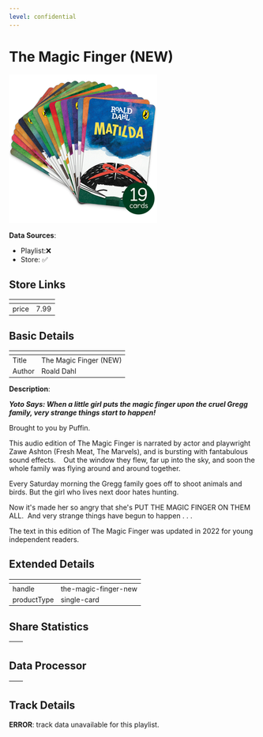 ```yaml
---
level: confidential
---
```

# The Magic Finger (NEW)

![card_[ehVbD].png](../../img/cards/card_[ehVbD].png)

**Data Sources**: 

- Playlist:❌
- Store: ✅


## Store Links

| <!-- --> | <!-- --> |
| - | - |
| price | 7.99 |


## Basic Details

| <!-- --> | <!-- --> |
| - | - |
| Title | The Magic Finger (NEW) |
| Author | Roald Dahl |

**Description**:

_**Yoto Says: When a little girl puts the magic finger upon the cruel Gregg family, very strange things start to happen!**_

Brought to you by Puffin.    

This audio edition of The Magic Finger is narrated by actor and playwright Zawe Ashton (Fresh Meat, The Marvels), and is bursting with fantabulous sound effects.    Out the window they flew, far up into the sky, and soon the whole family was flying around and around together.      

Every Saturday morning the Gregg family goes off to shoot animals and birds. But the girl who lives next door hates hunting.      

Now it's made her so angry that she's PUT THE MAGIC FINGER ON THEM ALL.  And very strange things have begun to happen . . .    

The text in this edition of The Magic Finger was updated in 2022 for young independent readers.


## Extended Details

| <!-- --> | <!-- --> |
| - | - |
| handle | the-magic-finger-new |
| productType | single-card |


## Share Statistics

| <!-- --> | <!-- --> |
| - | - |


## Data Processor

| <!-- --> | <!-- --> |
| - | - |


## Track Details

**ERROR**: track data unavailable for this playlist.
